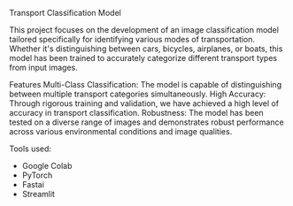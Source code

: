 Transport Classification Model

This project focuses on the development of an image classification model tailored specifically for identifying various modes of transportation. Whether it's distinguishing between cars, bicycles, airplanes, or boats, this model has been trained to accurately categorize different transport types from input images.

Features
Multi-Class Classification: The model is capable of distinguishing between multiple transport categories simultaneously.
High Accuracy: Through rigorous training and validation, we have achieved a high level of accuracy in transport classification.
Robustness: The model has been tested on a diverse range of images and demonstrates robust performance across various environmental conditions and image qualities.

Tools used:
- Google Colab
- PyTorch
- Fastai
- Streamlit
